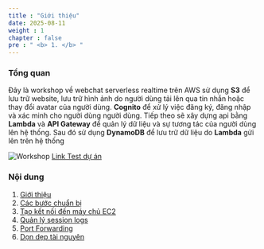 ```yaml
---
title : "Giới thiệu"
date: 2025-08-11
weight : 1 
chapter : false
pre : " <b> 1. </b> "
---
```


### Tổng quan

 Đây là workshop về webchat serverless realtime trên AWS sử dụng **S3** để lưu trữ website, lưu trữ hình ảnh do người dùng tải lên qua tin nhắn hoặc thay đổi avatar của người dùng. **Cognito** để xử lý việc đăng ký, đăng nhập và xác minh cho người dùng người dùng.
 Tiếp theo sẽ xây dựng api bằng **Lambda** và **API Gateway** để quản lý dữ liệu và sự tương tác của người dùng lên hệ thống. Sau đó sử dụng **DynamoDB** để lưu trữ dữ liệu do **Lambda** gửi lên trên hệ thống

![Workshop](/images/aws.png) 
  [Link Test dự án](http://chatapp-web.s3-website-ap-southeast-1.amazonaws.com/)
### Nội dung

 1. [Giới thiệu](1-introduce/)
 2. [Các bước chuẩn bị](2-Prerequiste/)
 3. [Tạo kết nối đến máy chủ EC2](3-Accessibilitytoinstance/)
 4. [Quản lý session logs](4-s3log/)
 5. [Port Forwarding](5-Portfwd/)
 6. [Dọn dẹp tài nguyên](6-cleanup/)